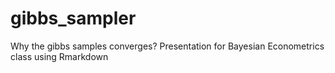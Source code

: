 # gibbs_sampler
Why the gibbs samples converges? Presentation for Bayesian Econometrics class using Rmarkdown
